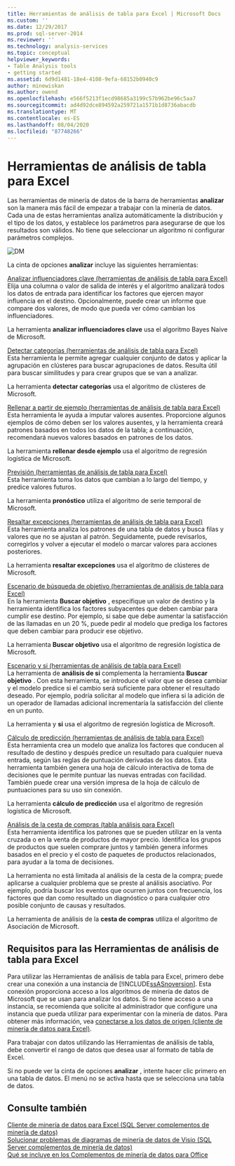 ```yaml
---
title: Herramientas de análisis de tabla para Excel | Microsoft Docs
ms.custom: ''
ms.date: 12/29/2017
ms.prod: sql-server-2014
ms.reviewer: ''
ms.technology: analysis-services
ms.topic: conceptual
helpviewer_keywords:
- Table Analysis tools
- getting started
ms.assetid: 6d9d1481-18e4-4108-9efa-68152b0940c9
author: minewiskan
ms.author: owend
ms.openlocfilehash: e566f5213f1ecd98685a3199c57b962be96c5aa7
ms.sourcegitcommit: ad4d92dce894592a259721a1571b1d8736abacdb
ms.translationtype: MT
ms.contentlocale: es-ES
ms.lasthandoff: 08/04/2020
ms.locfileid: "87748266"
---
```

# <a name="table-analysis-tools-for-excel"></a>Herramientas de análisis de tabla para Excel
  Las herramientas de minería de datos de la barra de herramientas **analizar** son la manera más fácil de empezar a trabajar con la minería de datos. Cada una de estas herramientas analiza automáticamente la distribución y el tipo de los datos, y establece los parámetros para asegurarse de que los resultados son válidos. No tiene que seleccionar un algoritmo ni configurar parámetros complejos.  
  
 ![DM](media/dm-tabletoolsanalyze.gif "DM")  
  
 La cinta de opciones **analizar** incluye las siguientes herramientas:  
  
 [Analizar influenciadores clave &#40;herramientas de análisis de tabla para Excel&#41;](analyze-key-influencers-table-analysis-tools-for-excel.md)  
 Elija una columna o valor de salida de interés y el algoritmo analizará todos los datos de entrada para identificar los factores que ejercen mayor influencia en el destino. Opcionalmente, puede crear un informe que compare dos valores, de modo que pueda ver cómo cambian los influenciadores.  
  
 La herramienta **analizar influenciadores clave** usa el algoritmo Bayes Naive de Microsoft.  
  
 [Detectar categorías &#40;herramientas de análisis de tabla para Excel&#41;](detect-categories-table-analysis-tools-for-excel.md)  
 Esta herramienta le permite agregar cualquier conjunto de datos y aplicar la agrupación en clústeres para buscar agrupaciones de datos. Resulta útil para buscar similitudes y para crear grupos que se van a analizar.  
  
 La herramienta **detectar categorías** usa el algoritmo de clústeres de Microsoft.  
  
 [Rellenar a partir de ejemplo &#40;herramientas de análisis de tabla para Excel&#41;](fill-from-example-table-analysis-tools-for-excel.md)  
 Esta herramienta le ayuda a imputar valores ausentes. Proporcione algunos ejemplos de cómo deben ser los valores ausentes, y la herramienta creará patrones basados en todos los datos de la tabla; a continuación, recomendará nuevos valores basados en patrones de los datos.  
  
 La herramienta **rellenar desde ejemplo** usa el algoritmo de regresión logística de Microsoft.  
  
 [Previsión &#40;herramientas de análisis de tabla para Excel&#41;](forecast-table-analysis-tools-for-excel.md)  
 Esta herramienta toma los datos que cambian a lo largo del tiempo, y predice valores futuros.  
  
 La herramienta **pronóstico** utiliza el algoritmo de serie temporal de Microsoft.  
  
 [Resaltar excepciones &#40;herramientas de análisis de tabla para Excel&#41;](highlight-exceptions-table-analysis-tools-for-excel.md)  
 Esta herramienta analiza los patrones de una tabla de datos y busca filas y valores que no se ajustan al patrón. Seguidamente, puede revisarlos, corregirlos y volver a ejecutar el modelo o marcar valores para acciones posteriores.  
  
 La herramienta **resaltar excepciones** usa el algoritmo de clústeres de Microsoft.  
  
 [Escenario de búsqueda de objetivo &#40;herramientas de análisis de tabla para Excel&#41;](goal-seek-scenario-table-analysis-tools-for-excel.md)  
 En la herramienta **Buscar objetivo** , especifique un valor de destino y la herramienta identifica los factores subyacentes que deben cambiar para cumplir ese destino. Por ejemplo, si sabe que debe aumentar la satisfacción de las llamadas en un 20 %, puede pedir al modelo que prediga los factores que deben cambiar para producir ese objetivo.  
  
 La herramienta **Buscar objetivo** usa el algoritmo de regresión logística de Microsoft.  
  
 [Escenario y si &#40;herramientas de análisis de tabla para Excel&#41;](what-if-scenario-table-analysis-tools-for-excel.md)  
 La herramienta de **análisis de si** complementa la herramienta **Buscar objetivo** . Con esta herramienta, se introduce el valor que se desea cambiar y el modelo predice si el cambio será suficiente para obtener el resultado deseado. Por ejemplo, podría solicitar al modelo que infiera si la adición de un operador de llamadas adicional incrementaría la satisfacción del cliente en un punto.  
  
 La herramienta y **si** usa el algoritmo de regresión logística de Microsoft.  
  
 [Cálculo de predicción &#40;herramientas de análisis de tabla para Excel&#41;](prediction-calculator-table-analysis-tools-for-excel.md)  
 Esta herramienta crea un modelo que analiza los factores que conducen al resultado de destino y después predice un resultado para cualquier nueva entrada, según las reglas de puntuación derivadas de los datos. Esta herramienta también genera una hoja de cálculo interactiva de toma de decisiones que le permite puntuar las nuevas entradas con facilidad. También puede crear una versión impresa de la hoja de cálculo de puntuaciones para su uso sin conexión.  
  
 La herramienta **cálculo de predicción** usa el algoritmo de regresión logística de Microsoft.  
  
 [Análisis de la cesta de compras &#40;tabla análisis para Excel&#41;](shopping-basket-analysis-table-analysistools-for-excel.md)  
 Esta herramienta identifica los patrones que se pueden utilizar en la venta cruzada o en la venta de productos de mayor precio. Identifica los grupos de productos que suelen comprare juntos y también genera informes basados en el precio y el costo de paquetes de productos relacionados, para ayudar a la toma de decisiones.  
  
 La herramienta no está limitada al análisis de la cesta de la compra; puede aplicarse a cualquier problema que se preste al análisis asociativo. Por ejemplo, podría buscar los eventos que ocurren juntos con frecuencia, los factores que dan como resultado un diagnóstico o para cualquier otro posible conjunto de causas y resultados.  
  
 La herramienta de análisis de la **cesta de compras** utiliza el algoritmo de Asociación de Microsoft.  
  
## <a name="requirements-for-the-table-analysis-tools-for-excel"></a>Requisitos para las Herramientas de análisis de tabla para Excel  
 Para utilizar las Herramientas de análisis de tabla para Excel, primero debe crear una conexión a una instancia de [!INCLUDE[ssASnoversion](../includes/ssasnoversion-md.md)]. Esta conexión proporciona acceso a los algoritmos de minería de datos de Microsoft que se usan para analizar los datos. Si no tiene acceso a una instancia, se recomienda que solicite al administrador que configure una instancia que pueda utilizar para experimentar con la minería de datos. Para obtener más información, vea [conectarse a los datos de origen &#40;cliente de minería de datos para Excel&#41;](connect-to-source-data-data-mining-client-for-excel.md).  
  
 Para trabajar con datos utilizando las Herramientas de análisis de tabla, debe convertir el rango de datos que desea usar al formato de tabla de Excel.  
  
 Si no puede ver la cinta de opciones **analizar** , intente hacer clic primero en una tabla de datos. El menú no se activa hasta que se selecciona una tabla de datos.  
  
## <a name="see-also"></a>Consulte también  
 [Cliente de minería de datos para Excel &#40;SQL Server complementos de minería de datos&#41;](data-mining-client-for-excel-sql-server-data-mining-add-ins.md)   
 [Solucionar problemas de diagramas de minería de datos de Visio &#40;SQL Server complementos de minería de datos&#41;](troubleshooting-visio-data-mining-diagrams-sql-server-data-mining-add-ins.md)   
 [Qué se incluye en los Complementos de minería de datos para Office](what-s-included-in-the-data-mining-add-ins-for-office.md)  
  
  
